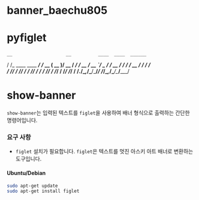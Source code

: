 # banner_baechu805

# **pyfiglet**

    __                    __          ____  ____  ______
   / /_  ____ ____  _____/ /_  __  __( __ )/ __ \/ ____/
  / __ \/ __ `/ _ \/ ___/ __ \/ / / / __  / / / /___ \
 / /_/ / /_/ /  __/ /__/ / / / /_/ / /_/ / /_/ /___/ /
/_.___/\__,_/\___/\___/_/ /_/\__,_/\____/\____/_____/

# show-banner

`show-banner`는 입력된 텍스트를 `figlet`을 사용하여 배너 형식으로 출력하는 간단한 명령어입니다.

### 요구 사항

- `figlet` 설치가 필요합니다. `figlet`은 텍스트를 멋진 아스키 아트 배너로 변환하는 도구입니다.


#### Ubuntu/Debian

```sh
sudo apt-get update
sudo apt-get install figlet
